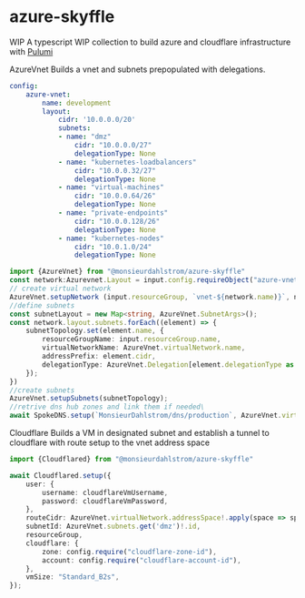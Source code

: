# azure-skyffle
WIP
A typescript WIP collection to build azure and cloudflare infrastructure with [Pulumi](https://pulumi.com)

AzureVnet
Builds a vnet and subnets prepopulated with delegations.
```yaml
config:
    azure-vnet:
        name: development
        layout:
            cidr: '10.0.0.0/20'
            subnets:
            - name: "dmz"
                cidr: "10.0.0.0/27"
                delegationType: None
            - name: "kubernetes-loadbalancers"
                cidr: "10.0.0.32/27"
                delegationType: None
            - name: "virtual-machines"
                cidr: "10.0.0.64/26"
                delegationType: None
            - name: "private-endpoints"
                cidr: "10.0.0.128/26"
                delegationType: None
            - name: "kubernetes-nodes"
                cidr: "10.0.1.0/24"
                delegationType: None
```
```typescript
import {AzureVnet} from "@monsieurdahlstrom/azure-skyffle"
const network:Azurevnet.Layout = input.config.requireObject("azure-vnet");
// create virtual network
AzureVnet.setupNetwork (input.resourceGroup, `vnet-${network.name)}`, network.layout.cidr);
//define subnets
const subnetLayout = new Map<string, AzureVnet.SubnetArgs>();
const network.layout.subnets.forEach((element) => {
    subnetTopology.set(element.name, {
        resourceGroupName: input.resourceGroup.name,
        virtualNetworkName: AzureVnet.virtualNetwork.name,
        addressPrefix: element.cidr,
        delegationType: AzureVnet.Delegation[element.delegationType as keyof typeof AzureVnet.Delegation],
    });
})
//create subnets
AzureVnet.setupSubnets(subnetTopology);
//retrive dns hub zones and link them if needed\
await SpokeDNS.setup(`MonsieurDahlstrom/dns/production`, AzureVnet.virtualNetwork);
```

Cloudflare
Builds a VM in designated subnet and establish a tunnel to cloudflare with route setup to the vnet address space
```typescript
import {Cloudflared} from "@monsieurdahlstrom/azure-skyffle"

await Cloudflared.setup({
    user: {
        username: cloudflareVmUsername,
        password: cloudflareVmPassword,
    },
    routeCidr: AzureVnet.virtualNetwork.addressSpace!.apply(space => space!.addressPrefixes![0]),
    subnetId: AzureVnet.subnets.get('dmz')!.id,
    resourceGroup,
    cloudflare: {
        zone: config.require("cloudflare-zone-id"),
        account: config.require("cloudflare-account-id"),
    },
    vmSize: "Standard_B2s",
});
```
